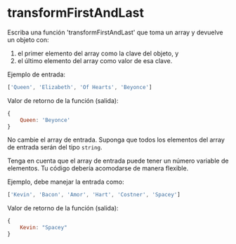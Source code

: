 # transformFirstAndLast

Escriba una función 'transformFirstAndLast' que toma un array y devuelve un objeto con:

1. el primer elemento del array como la clave del objeto, y
2. el último elemento del array como valor de esa clave.

Ejemplo de entrada:
```js
['Queen', 'Elizabeth', 'Of Hearts', 'Beyonce']
```

Valor de retorno de la función (salida):
```js
{
	Queen: 'Beyonce'
}
```
No cambie el array de entrada. Suponga que todos los elementos del array de entrada serán del tipo `string`.

Tenga en cuenta que el array de entrada puede tener un número variable de elementos. Tu código debería acomodarse de manera flexible.

Ejemplo, debe manejar la entrada como:
```js
['Kevin', 'Bacon', 'Amor', 'Hart', 'Costner', 'Spacey']
```
Valor de retorno de la función (salida):

```js
{
	Kevin: "Spacey"
}
```
